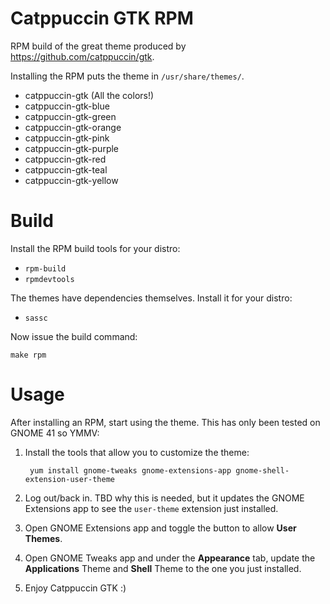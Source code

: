 # Catppuccin GTK RPM
RPM build of the great theme produced by https://github.com/catppuccin/gtk.

Installing the RPM puts the theme in `/usr/share/themes/`.

- catppuccin-gtk (All the colors!)
- catppuccin-gtk-blue
- catppuccin-gtk-green
- catppuccin-gtk-orange
- catppuccin-gtk-pink
- catppuccin-gtk-purple
- catppuccin-gtk-red
- catppuccin-gtk-teal
- catppuccin-gtk-yellow

# Build
Install the RPM build tools for your distro:
- `rpm-build`
- `rpmdevtools`

The themes have dependencies themselves. Install it for your distro:
- `sassc`

Now issue the build command:

    make rpm

# Usage
After installing an RPM, start using the theme. This has only been tested on GNOME 41 so YMMV:
1. Install the tools that allow you to customize the theme:

        yum install gnome-tweaks gnome-extensions-app gnome-shell-extension-user-theme

2. Log out/back in. TBD why this is needed, but it updates the GNOME Extensions app to see the `user-theme` extension just installed.
3. Open GNOME Extensions app and toggle the button to allow **User Themes**.
4. Open GNOME Tweaks app and under the **Appearance** tab, update the **Applications** Theme and **Shell** Theme to the one you just installed.
5. Enjoy Catppuccin GTK :)